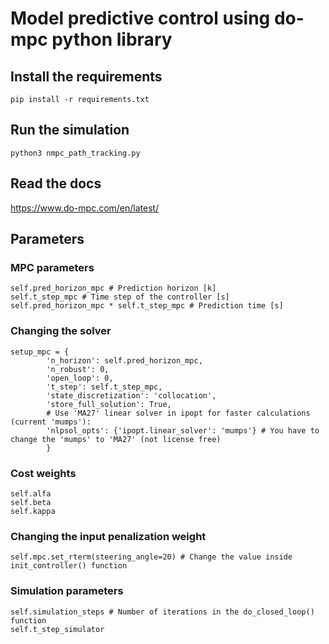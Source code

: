 # Model predictive control using do-mpc python library
## Install the requirements
```
pip install -r requirements.txt
```
## Run the simulation
```
python3 nmpc_path_tracking.py
```
## Read the docs
https://www.do-mpc.com/en/latest/

## Parameters
### MPC parameters
```
self.pred_horizon_mpc # Prediction horizon [k]
self.t_step_mpc # Time step of the controller [s]
self.pred_horizon_mpc * self.t_step_mpc # Prediction time [s]
```
### Changing the solver
```
setup_mpc = {
        'n_horizon': self.pred_horizon_mpc,
        'n_robust': 0,
        'open_loop': 0,
        't_step': self.t_step_mpc,
        'state_discretization': 'collocation',
        'store_full_solution': True,
        # Use 'MA27' linear solver in ipopt for faster calculations (current 'mumps'):
        'nlpsol_opts': {'ipopt.linear_solver': 'mumps'} # You have to change the 'mumps' to 'MA27' (not license free)
        }
```
### Cost weights
```
self.alfa
self.beta
self.kappa
```
### Changing the input penalization weight
```
self.mpc.set_rterm(steering_angle=20) # Change the value inside init_controller() function
```
### Simulation parameters
```
self.simulation_steps # Number of iterations in the do_closed_loop() function
self.t_step_simulator
```